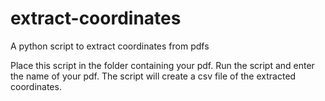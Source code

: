 # extract-coordinates
A python script to extract coordinates from pdfs

Place this script in the folder containing your pdf. Run the script and enter the name of your pdf.
The script will create a csv file of the extracted coordinates.
